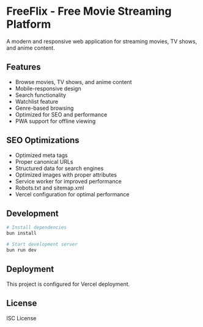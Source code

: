# FreeFlix - Free Movie Streaming Platform

A modern and responsive web application for streaming movies, TV shows, and anime content.

## Features

- Browse movies, TV shows, and anime content
- Mobile-responsive design
- Search functionality
- Watchlist feature
- Genre-based browsing
- Optimized for SEO and performance
- PWA support for offline viewing

## SEO Optimizations

- Optimized meta tags
- Proper canonical URLs
- Structured data for search engines
- Optimized images with proper attributes
- Service worker for improved performance
- Robots.txt and sitemap.xml
- Vercel configuration for optimal performance

## Development

```bash
# Install dependencies
bun install

# Start development server
bun run dev
```

## Deployment

This project is configured for Vercel deployment.

## License

ISC License

